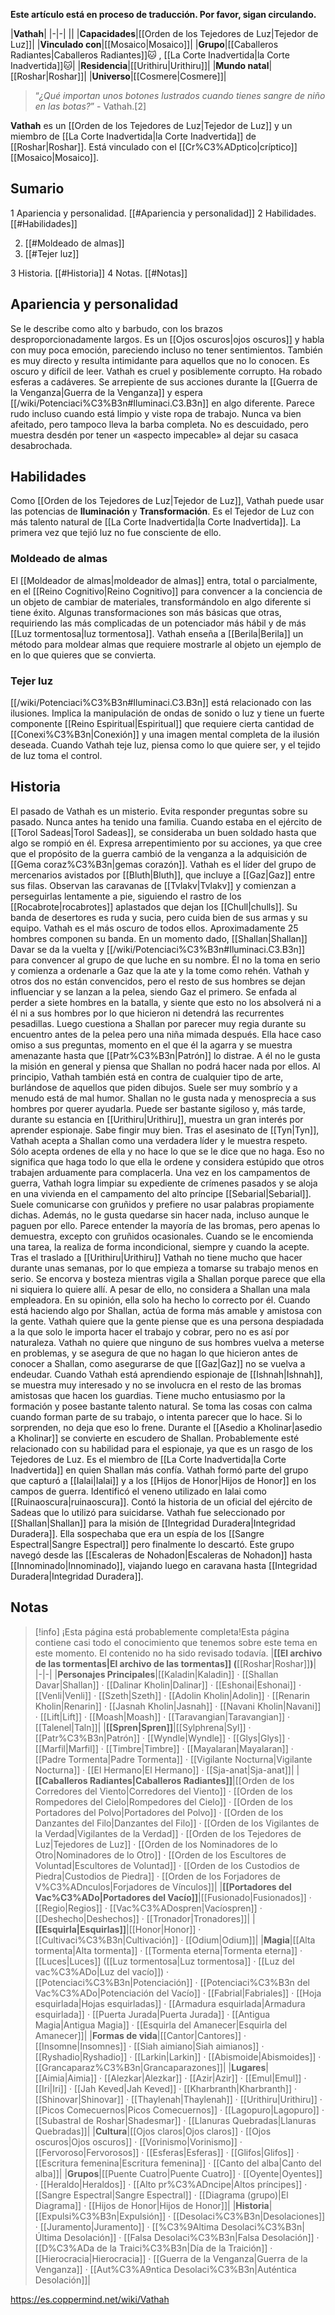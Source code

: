**Este artículo está en proceso de traducción. Por favor, sigan circulando.**


|**Vathah**|
|-|-|
||
|**Capacidades**|[[Orden de los Tejedores de Luz\|Tejedor de Luz]]|
|**Vinculado con**|[[Mosaico\|Mosaico]]|
|**Grupo**|[[Caballeros Radiantes\|Caballeros Radiantes]]🐱︎ , [[La Corte Inadvertida\|la Corte Inadvertida]]🐱︎|
|**Residencia**|[[Urithiru\|Urithiru]]|
|**Mundo natal**|[[Roshar\|Roshar]]|
|**Universo**|[[Cosmere\|Cosmere]]|

>“*¿Qué importan unos botones lustrados cuando tienes sangre de niño en las botas?*”
\- Vathah.[2]


**Vathah** es un [[Orden de los Tejedores de Luz\|Tejedor de Luz]] y un miembro de [[La Corte Inadvertida\|la Corte Inadvertida]] de [[Roshar\|Roshar]]. Está vinculado con el [[Cr%C3%ADptico\|críptico]] [[Mosaico\|Mosaico]].

## Sumario

1 Apariencia y personalidad. [[#Apariencia y personalidad]] 
2 Habilidades. [[#Habilidades]] 

2. [[#Moldeado de almas]] 
2. [[#Tejer luz]] 


3 Historia. [[#Historia]] 
4 Notas. [[#Notas]] 


## Apariencia y personalidad
Se le describe como alto y barbudo, con los brazos desproporcionadamente largos. Es un [[Ojos oscuros\|ojos oscuros]] y habla con muy poca emoción, pareciendo incluso no tener sentimientos. También es muy directo y resulta intimidante para aquellos que no lo conocen. Es oscuro y difícil de leer.
Vathah es cruel y posiblemente corrupto. Ha robado esferas a cadáveres.
Se arrepiente de sus acciones durante la [[Guerra de la Venganza\|Guerra de la Venganza]] y espera [[/wiki/Potenciaci%C3%B3n#Iluminaci.C3.B3n]] en algo diferente.
Parece rudo incluso cuando está limpio y viste ropa de trabajo. Nunca va bien afeitado, pero tampoco lleva la barba completa. No es descuidado, pero muestra desdén por tener un «aspecto impecable» al dejar su casaca desabrochada.

## Habilidades
Como [[Orden de los Tejedores de Luz\|Tejedor de Luz]], Vathah puede usar las potencias de **Iluminación** y **Transformación**. Es el Tejedor de Luz con más talento natural de [[La Corte Inadvertida\|la Corte Inadvertida]]. La primera vez que tejió luz no fue consciente de ello.

### Moldeado de almas
El [[Moldeador de almas\|moldeador de almas]] entra, total o parcialmente, en el [[Reino Cognitivo\|Reino Cognitivo]] para convencer a la conciencia de un objeto de cambiar de materiales, transformándolo en algo diferente si tiene éxito. Algunas transformaciones son más básicas que otras, requiriendo las más complicadas de un potenciador más hábil y de más [[Luz tormentosa\|luz tormentosa]]. Vathah enseña a [[Berila\|Berila]] un método para moldear almas que requiere mostrarle al objeto un ejemplo de en lo que quieres que se convierta.

### Tejer luz
[[/wiki/Potenciaci%C3%B3n#Iluminaci.C3.B3n]] está relacionado con las ilusiones. Implica la manipulación de ondas de sonido o luz y tiene un fuerte componente [[Reino Espiritual\|Espiritual]] que requiere cierta cantidad de [[Conexi%C3%B3n\|Conexión]] y una imagen mental completa de la ilusión deseada. Cuando Vathah teje luz, piensa como lo que quiere ser, y el tejido de luz toma el control.

## Historia
El pasado de Vathah es un misterio. Evita responder preguntas sobre su pasado. Nunca antes ha tenido una familia.
Cuando estaba en el ejército de [[Torol Sadeas\|Torol Sadeas]], se consideraba un buen soldado hasta que algo se rompió en él. Expresa arrepentimiento por su acciones, ya que cree que el propósito de la guerra cambió de la venganza a la adquisición de [[Gema coraz%C3%B3n\|gemas corazón]]. 
Vathah es el líder del grupo de mercenarios avistados por [[Bluth\|Bluth]], que incluye a [[Gaz\|Gaz]] entre sus filas. Observan las caravanas de [[Tvlakv\|Tvlakv]] y comienzan a perseguirlas lentamente a pie, siguiendo el rastro de los [[Rocabrote\|rocabrotes]] aplastados que dejan los [[Chull\|chulls]]. Su banda de desertores es ruda y sucia, pero cuida bien de sus armas y su equipo. Vathah es el más oscuro de todos ellos. Aproximadamente 25 hombres componen su banda. En un momento dado, [[Shallan\|Shallan]] Davar se da la vuelta y [[/wiki/Potenciaci%C3%B3n#Iluminaci.C3.B3n]] para convencer al grupo de que luche en su nombre. Él no la toma en serio y comienza a ordenarle a Gaz que la ate y la tome como rehén. Vathah y otros dos no están convencidos, pero el resto de sus hombres se dejan influenciar y se lanzan a la pelea, siendo Gaz el primero. Se enfada al perder a siete hombres en la batalla, y siente que esto no los absolverá ni a él ni a sus hombres por lo que hicieron ni detendrá las recurrentes pesadillas. Luego cuestiona a Shallan por parecer muy regia durante su encuentro antes de la pelea pero una niña mimada después. Ella hace caso omiso a sus preguntas, momento en el que él la agarra y se muestra amenazante hasta que [[Patr%C3%B3n\|Patrón]] lo distrae. A él no le gusta la misión en general y piensa que Shallan no podrá hacer nada por ellos. Al principio, Vathah también está en contra de cualquier tipo de arte, burlándose de aquellos que piden dibujos.
Suele ser muy sombrío y a menudo está de mal humor. Shallan no le gusta nada y menosprecia a sus hombres por querer ayudarla. Puede ser bastante sigiloso y, más tarde, durante su estancia en [[Urithiru\|Urithiru]], muestra un gran interés por aprender espionaje. Sabe fingir muy bien. Tras el asesinato de [[Tyn\|Tyn]], Vathah acepta a Shallan como una verdadera líder y le muestra respeto. Sólo acepta ordenes de ella y no hace lo que se le dice que no haga. Eso no significa que haga todo lo que ella le ordene y considera estúpido que otros trabajen arduamente para complacerla. Una vez en los campamentos de guerra, Vathah logra limpiar su expediente de crímenes pasados y se aloja en una vivienda en el campamento del alto príncipe [[Sebarial\|Sebarial]]. Suele comunicarse con gruñidos y prefiere no usar palabras propiamente dichas. Además, no le gusta quedarse sin hacer nada, incluso aunque le paguen por ello. Parece entender la mayoría de las bromas, pero apenas lo demuestra, excepto con gruñidos ocasionales. Cuando se le encomienda una tarea, la realiza de forma incondicional, siempre y cuando la acepte.
Tras el traslado a [[Urithiru\|Urithiru]] Vathah no tiene mucho que hacer durante unas semanas, por lo que empieza a tomarse su trabajo menos en serio. Se encorva y bosteza mientras vigila a Shallan porque parece que ella ni siquiera lo quiere allí. A pesar de ello, no considera a Shallan una mala empleadora. En su opinión, ella solo ha hecho lo correcto por él. Cuando está haciendo algo por Shallan, actúa de forma más amable y amistosa con la gente. Vathah quiere que la gente piense que es una persona despiadada a la que solo le importa hacer el trabajo y cobrar, pero no es así por naturaleza. Vathah no quiere que ninguno de sus hombres vuelva a meterse en problemas, y se asegura de que no hagan lo que hicieron antes de conocer a Shallan, como asegurarse de que [[Gaz\|Gaz]] no se vuelva a endeudar. Cuando Vathah está aprendiendo espionaje de [[Ishnah\|Ishnah]], se muestra muy interesado y no se involucra en el resto de las bromas amistosas que hacen los guardias. Tiene mucho entusiasmo por la formación y posee bastante talento natural. Se toma las cosas con calma cuando forman parte de su trabajo, o intenta parecer que lo hace. Si lo sorprenden, no deja que eso lo frene.
Durante el [[Asedio a Kholinar\|asedio a Kholinar]] se convierte en escudero de Shallan. Probablemente esté relacionado con su habilidad para el espionaje, ya que es un rasgo de los Tejedores de Luz. Es el miembro de [[La Corte Inadvertida\|la Corte Inadvertida]] en quien Shallan más confía.
Vathah formó parte del grupo que capturó a [[Ialai\|Ialai]] y a los [[Hijos de Honor\|Hijos de Honor]] en los campos de guerra. Identificó el veneno utilizado en Ialai como [[Ruinaoscura\|ruinaoscura]]. Contó la historia de un oficial del ejército de Sadeas que lo utilizó para suicidarse.
Vathah fue seleccionado por [[Shallan\|Shallan]] para la misión de [[Integridad Duradera\|Integridad Duradera]]. Ella sospechaba que era un espía de los [[Sangre Espectral\|Sangre Espectral]] pero finalmente lo descartó. Este grupo navegó desde las [[Escaleras de Nohadon\|Escaleras de Nohadon]] hasta [[Innominado\|Innominado]], viajando luego en caravana hasta [[Integridad Duradera\|Integridad Duradera]].

## Notas

> [!info] ¡Esta página está probablemente completa!Esta página contiene casi todo el conocimiento que tenemos sobre este tema en este momento.
El contenido no ha sido revisado todavía.
|**[[El archivo de las tormentas\|El archivo de las tormentas]] (**[[Roshar\|Roshar]]**)**|
|-|-|
|**Personajes Principales**|[[Kaladin\|Kaladin]] · [[Shallan Davar\|Shallan]] · [[Dalinar Kholin\|Dalinar]] · [[Eshonai\|Eshonai]] · [[Venli\|Venli]] · [[Szeth\|Szeth]] · [[Adolin Kholin\|Adolin]] · [[Renarin Kholin\|Renarin]] · [[Jasnah Kholin\|Jasnah]] · [[Navani Kholin\|Navani]] · [[Lift\|Lift]] · [[Moash\|Moash]] · [[Taravangian\|Taravangian]] · [[Talenel\|Taln]]|
|**[[Spren\|Spren]]**|[[Sylphrena\|Syl]] · [[Patr%C3%B3n\|Patrón]] · [[Wyndle\|Wyndle]] · [[Glys\|Glys]] · [[Marfil\|Marfil]] · [[Timbre\|Timbre]] · [[Mayalaran\|Mayalaran]] · [[Padre Tormenta\|Padre Tormenta]] · [[Vigilante Nocturna\|Vigilante Nocturna]] · [[El Hermano\|El Hermano]] · [[Sja-anat\|Sja-anat]]|
|**[[Caballeros Radiantes\|Caballeros Radiantes]]**|[[Orden de los Corredores del Viento\|Corredores del Viento]] · [[Orden de los Rompedores del Cielo\|Rompedores del Cielo]] · [[Orden de los Portadores del Polvo\|Portadores del Polvo]] · [[Orden de los Danzantes del Filo\|Danzantes del Filo]] · [[Orden de los Vigilantes de la Verdad\|Vigilantes de la Verdad]] · [[Orden de los Tejedores de Luz\|Tejedores de Luz]] · [[Orden de los Nominadores de lo Otro\|Nominadores de lo Otro]] · [[Orden de los Escultores de Voluntad\|Escultores de Voluntad]] · [[Orden de los Custodios de Piedra\|Custodios de Piedra]] · [[Orden de los Forjadores de V%C3%ADnculos\|Forjadores de Vínculos]]|
|**[[Portadores del Vac%C3%ADo\|Portadores del Vacío]]**|[[Fusionado\|Fusionados]] · [[Regio\|Regios]] · [[Vac%C3%ADospren\|Vacíospren]] · [[Deshecho\|Deshechos]] · [[Tronador\|Tronadores]]|
|**[[Esquirla\|Esquirlas]]**|[[Honor\|Honor]] · [[Cultivaci%C3%B3n\|Cultivación]] · [[Odium\|Odium]]|
|**Magia**|[[Alta tormenta\|Alta tormenta]] · [[Tormenta eterna\|Tormenta eterna]] · [[Luces\|Luces]] ([[Luz tormentosa\|Luz tormentosa]] · [[Luz del vac%C3%ADo\|Luz del vacío]]) · [[Potenciaci%C3%B3n\|Potenciación]] · [[Potenciaci%C3%B3n del Vac%C3%ADo\|Potenciación del Vacío]] · [[Fabrial\|Fabriales]] · [[Hoja esquirlada\|Hojas esquirladas]] · [[Armadura esquirlada\|Armadura esquirlada]] · [[Puerta Jurada\|Puerta Jurada]] · [[Antigua Magia\|Antigua Magia]] · [[Esquirla del Amanecer\|Esquirla del Amanecer]]|
|**Formas de vida**|[[Cantor\|Cantores]] · [[Insomne\|Insomnes]] · [[Siah aimiano\|Siah aimianos]] · [[Ryshadio\|Ryshadio]] · [[Larkin\|Larkin]] · [[Abismoide\|Abismoides]] · [[Grancaparaz%C3%B3n\|Grancaparazones]]|
|**Lugares**|[[Aimia\|Aimia]] · [[Alezkar\|Alezkar]] · [[Azir\|Azir]] · [[Emul\|Emul]] · [[Iri\|Iri]] · [[Jah Keved\|Jah Keved]] · [[Kharbranth\|Kharbranth]] · [[Shinovar\|Shinovar]] · [[Thaylenah\|Thaylenah]] · [[Urithiru\|Urithiru]] · [[Picos Comecuernos\|Picos Comecuernos]] · [[Lagopuro\|Lagopuro]] · [[Subastral de Roshar\|Shadesmar]] · [[Llanuras Quebradas\|Llanuras Quebradas]]|
|**Cultura**|[[Ojos claros\|Ojos claros]] · [[Ojos oscuros\|Ojos oscuros]] · [[Vorinismo\|Vorinismo]] · [[Fervoroso\|Fervorosos]] · [[Esferas\|Esferas]] · [[Glifos\|Glifos]] · [[Escritura femenina\|Escritura femenina]] · [[Canto del alba\|Canto del alba]]|
|**Grupos**|[[Puente Cuatro\|Puente Cuatro]] · [[Oyente\|Oyentes]] · [[Heraldo\|Heraldos]] · [[Alto pr%C3%ADncipe\|Altos príncipes]] · [[Sangre Espectral\|Sangre Espectral]] · [[Diagrama (grupo)\|El Diagrama]] · [[Hijos de Honor\|Hijos de Honor]]|
|**Historia**|[[Expulsi%C3%B3n\|Expulsión]] · [[Desolaci%C3%B3n\|Desolaciones]] · [[Juramento\|Juramento]] · [[%C3%9Altima Desolaci%C3%B3n\|Última Desolación]] · [[Falsa Desolaci%C3%B3n\|Falsa Desolación]] · [[D%C3%ADa de la Traici%C3%B3n\|Día de la Traición]] · [[Hierocracia\|Hierocracia]] · [[Guerra de la Venganza\|Guerra de la Venganza]] · [[Aut%C3%A9ntica Desolaci%C3%B3n\|Auténtica Desolación]]|



https://es.coppermind.net/wiki/Vathah